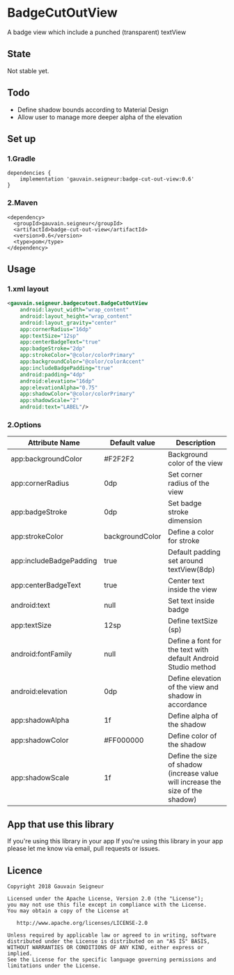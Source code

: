 # BadgeCutOutView
A badge view which include a punched (transparent) textView

## State
Not stable yet.

## Todo
* Define shadow bounds according to Material Design 
* Allow user to manage more deeper alpha of the elevation

## Set up
### 1.Gradle 
```
dependencies {
    implementation 'gauvain.seigneur:badge-cut-out-view:0.6'
}
```
### 2.Maven
```
<dependency>
  <groupId>gauvain.seigneur</groupId>
  <artifactId>badge-cut-out-view</artifactId>
  <version>0.6</version>
  <type>pom</type>
</dependency>
```
## Usage
### 1.xml layout 
```xml
<gauvain.seigneur.badgecutout.BadgeCutOutView
    android:layout_width="wrap_content"
    android:layout_height="wrap_content"
    android:layout_gravity="center"
    app:cornerRadius="16dp"
    app:textSize="12sp"
    app:centerBadgeText="true"
    app:badgeStroke="2dp"
    app:strokeColor="@color/colorPrimary"
    app:backgroundColor="@color/colorAccent"
    app:includeBadgePadding="true"
    android:padding="4dp"
    android:elevation="16dp"
    app:elevationAlpha="0.75"
    app:shadowColor="@color/colorPrimary"
    app:shadowScale="2"
    android:text="LABEL"/>
```
### 2.Options 
| Attribute Name| Default value | Description  |
| ------------- | ------------- | -------------|
| app:backgroundColor|#F2F2F2|Background color of the view|
| app:cornerRadius|0dp|Set corner radius of the view|
| app:badgeStroke|0dp|Set badge stroke dimension|
| app:strokeColor|backgroundColor|Define a color for stroke |
| app:includeBadgePadding|true|Default padding set around textView(8dp)|
| app:centerBadgeText|true|Center text inside the view|
| android:text|null|Set text inside badge|
| app:textSize|12sp|Define textSize (sp)|
| android:fontFamily|null|Define a font for the text with default Android Studio method|
| android:elevation|0dp|Define elevation of the view and shadow in accordance|
| app:shadowAlpha|1f|Define alpha of the shadow|
| app:shadowColor|#FF000000|Define color of the shadow|
| app:shadowScale|1f|Define the size of shadow (increase value will increase the size of the shadow)|

## App that use this library
If you're using this library in your app If you're using this library in your app please let me know via email, pull requests or issues.

## Licence
```
Copyright 2018 Gauvain Seigneur

Licensed under the Apache License, Version 2.0 (the "License");
you may not use this file except in compliance with the License.
You may obtain a copy of the License at

   http://www.apache.org/licenses/LICENSE-2.0

Unless required by applicable law or agreed to in writing, software
distributed under the License is distributed on an "AS IS" BASIS,
WITHOUT WARRANTIES OR CONDITIONS OF ANY KIND, either express or implied.
See the License for the specific language governing permissions and
limitations under the License.
```